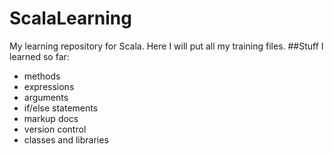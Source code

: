 # ScalaLearning
My learning repository for Scala.
Here I will put all my training files.
##Stuff I learned so far:
* methods
* expressions
* arguments
* if/else statements
* markup docs
* version control
* classes and libraries

